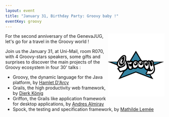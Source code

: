 ```yaml
---
layout: event
title: "January 31, Birthday Party: Groovy baby !"
eventKey: groovy
---
```


<img align="right" alt="Groovy" src="/images/groovy-logo-medium.png" title="Groovy" class="margin-logo"/>

For the second anniversary of the GenevaJUG, let's go for a travel in the Groovy world !

Join us the January 31, at Uni-Mail, room R070, with 4 Groovy-stars speakers,
some gifts and surprises to discover the main projects of the Groovy ecosystem in four 30' talks :
- Groovy, the dynamic language for the Java platform, by [Hamlet D'Arcy](/jug/speakers.html?key=hamletdarcy)
- Grails, the high productivity web framework, by [Dierk König](/jug/speakers.html?key=dierkkonig)
- Griffon, the Grails like application framework for desktop applications, by [Andres Almiray](/jug/speakers.html?key=andresalmiray)
- Spock, the testing and specification framework, by [Mathilde Lemée](/jug/speakers.html?key=mathildelemee)

